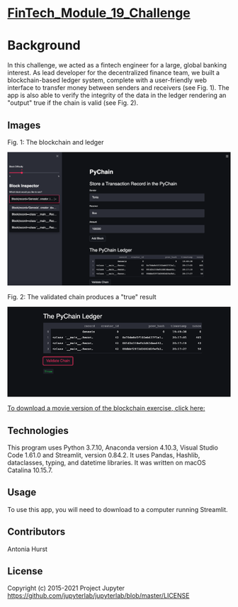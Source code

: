 # [FinTech_Module_19_Challenge](https://github.com/toniahurst/FinTech_Module_18_Challenge)

# Background

In this challenge, we acted as a fintech engineer for a large, global banking interest. As lead developer for the decentralized finance team, we built a blockchain-based ledger system, complete with a user-friendly web interface to transfer money between senders and receivers (see Fig. 1). The app is also able to verify the integrity of the data in the ledger rendering an "output" true if the chain is valid (see Fig. 2).


## Images
Fig. 1: The blockchain and ledger

![Fig 1 - The blockchain and ledger](https://github.com/toniahurst/FinTech_Module_18_Challenge/blob/main/Mod_18_Fig_1.png)


Fig. 2: The validated chain produces a "true" result

![Fig 2 - The validated chain produces a "true" result](https://github.com/toniahurst/FinTech_Module_18_Challenge/blob/main/Mod_18_Fig_2.png)

[To download a movie version of the blockchain exercise, click here:](https://github.com/toniahurst/FinTech_Module_18_Challenge/blob/main/Screen%20Recording%202021-11-01%20at%201.16.25%20PM.mov)

## Technologies

This program uses Python 3.7.10, Anaconda version 4.10.3, Visual Studio Code 1.61.0 and Streamlit, version 0.84.2. It uses Pandas, Hashlib, dataclasses, typing, and datetime libraries. It was written on macOS Catalina 10.15.7.

## Usage
To use this app, you will need to download to a computer running Streamlit. 

## Contributors

Antonia Hurst

## License
Copyright (c) 2015-2021 Project Jupyter https://github.com/jupyterlab/jupyterlab/blob/master/LICENSE



